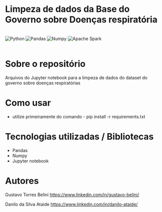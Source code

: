 # Limpeza de dados da Base do Governo sobre Doenças respiratória
<div style= 'display: inline_block'><br/>
    <img alt='Python' src='https://img.shields.io/badge/Python-3776AB?style=for-the-badge&logo=python&logoColor=white'>
    <img alt='Pandas' src='https://img.shields.io/badge/pandas-%23150458.svg?style=for-the-badge&logo=pandas&logoColor=white'>
    <img alt='Numpy' src='https://img.shields.io/badge/numpy-%23013243.svg?style=for-the-badge&logo=numpy&logoColor=white'>
    <img alt='Apache Spark' src='https://img.shields.io/badge/jupyter-%23FA0F00.svg?style=for-the-badge&logo=jupyter&logoColor=white'>

    
</div><br>

# Sobre o repositório

Arquivos do Jupyter notebook para a limpeza de dados do dataset do governo sobre doenças respiratórias

# Como usar
- utilize primeiramente do comando - pip install -r requirements.txt

# Tecnologias utilizadas / Bibliotecas
- Pandas
- Numpy
- Jupyter notebook


# Autores

Gustavo Torres Belini
https://www.linkedin.com/in/gustavo-belini/

Danilo da Silva Ataide
https://www.linkedin.com/in/danilo-ataide/